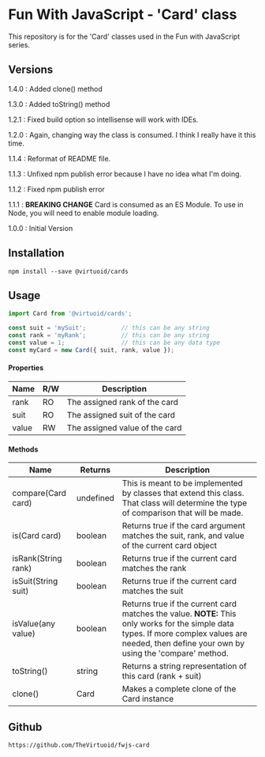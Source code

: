 # Fun With JavaScript - 'Card' class

This repository is for the 'Card' classes used in the Fun with JavaScript series.

## Versions

1.4.0 : Added clone() method

1.3.0 : Added toString() method

1.2.1 : Fixed build option so intellisense will work with IDEs.

1.2.0 : Again, changing way the class is consumed. I think I really have it this time.

1.1.4 : Reformat of README file.

1.1.3 : Unfixed npm publish error because I have no idea what I'm doing.

1.1.2 : Fixed npm publish error

1.1.1 : **BREAKING CHANGE** Card is consumed as an ES Module. To use in Node, you will need to enable module loading.

1.0.0 : Initial Version


## Installation

```
npm install --save @virtuoid/cards
```

## Usage

```javascript
import Card from '@virtuoid/cards';

const suit = 'mySuit';          // this can be any string
const rank = 'myRank';          // this can be any string
const value = 1;                // this can be any data type
const myCard = new Card({ suit, rank, value });
```
#### Properties
| Name  | R/W | Description                    |
|-------|-----|--------------------------------|
| rank  | RO  | The assigned rank of the card  |
| suit  | RO  | The assigned suit of the card  |
| value | RW  | The assigned value of the card |

#### Methods
| Name                | Returns   | Description                                                                                                                                                                                     |
|---------------------|-----------|-------------------------------------------------------------------------------------------------------------------------------------------------------------------------------------------------|
| compare(Card card)  | undefined | This is meant to be implemented by classes that extend this class. That class will determine the type of comparison that will be made.                                                          |
| is(Card card)       | boolean   | Returns true if the card argument matches the suit, rank, and value of the current card object                                                                                                  |
| isRank(String rank) | boolean   | Returns true if the current card matches the rank                                                                                                                                               |
| isSuit(String suit) | boolean   | Returns true if the current card matches the suit                                                                                                                                               |
| isValue(any value)  | boolean   | Returns true if the current card matches the value. **NOTE:** This only works for the simple data types. If more complex values are needed, then define your own by using the 'compare' method. |
| toString()          | string    | Returns a string representation of this card (rank + suit)                                                                                                                                      |
| clone()             | Card      | Makes a complete clone of the Card instance                                                                                                                                                     |

## Github
```
https://github.com/TheVirtuoid/fwjs-card
```

